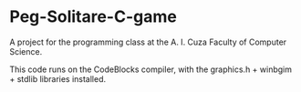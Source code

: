 # Peg-Solitare-C-game
A project for the programming class at the A. I. Cuza Faculty of Computer Science.

This code runs on the CodeBlocks compiler, with the graphics.h + winbgim + stdlib libraries installed.
